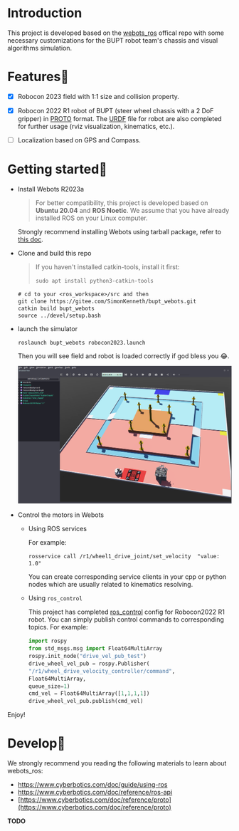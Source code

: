 # Introduction

This project is developed based on the [webots_ros](https://github.com/cyberbotics/webots_ros) offical repo with some necessary customizations for the BUPT robot team's chassis and visual algorithms simulation.

# Features:star2:

- [x] Robocon 2023 field with 1:1 size and collision property.

- [x] Robocon 2022 R1 robot of BUPT (steer wheel chassis with a 2 DoF gripper) in [PROTO](https://www.cyberbotics.com/doc/reference/proto#!) format. The [URDF](http://wiki.ros.org/urdf) file for robot are also completed for further usage (rviz visualization, kinematics, etc.).

- [ ] Localization based on GPS and Compass.

# Getting started:rocket:

- Install Webots R2023a
  
  > For better compatibility, this project is developed based on **Ubuntu 20.04** and **ROS Noetic**. We assume that you have already installed ROS on your Linux computer.

  Strongly recommend installing Webots using tarball package, refer to [this doc](https://cyberbotics.com/doc/guide/installation-procedure#installing-the-tarball-package).

- Clone and build this repo
  
  > If you haven't installed catkin-tools, install it first:
  > 
  > ```shell
  > sudo apt install python3-catkin-tools
  > ```
  
  ```shell
  # cd to your <ros_workspace>/src and then
  git clone https://gitee.com/SimonKenneth/bupt_webots.git
  catkin build bupt_webots
  source ../devel/setup.bash
  ```

- launch the simulator
  
  ```shell
  roslaunch bupt_webots robocon2023.launch
  ```
  
  Then you will see field and robot is loaded correctly if god bless you 😂.
  
  ![](README_assets/60d385a63977e4eb334a6686fab65075c7530a7c.png)

- Control the motors in Webots
  
  - Using ROS services
    
    For example:
    
    ```shell
    rosservice call /r1/wheel1_drive_joint/set_velocity  "value: 1.0"
    ```
    
    You can create corresponding service clients in your cpp or python nodes which are usually related to kinematics resolving.
  
  - Using `ros_control`
    
    This project has completed [ros_control](http://wiki.ros.org/ros_control) config for Robocon2022 R1 robot. You can simply publish control commands to corresponding topics. For example:
    
    ```python
    import rospy
    from std_msgs.msg import Float64MultiArray
    rospy.init_node("drive_vel_pub_test")
    drive_wheel_vel_pub = rospy.Publisher(
    "/r1/wheel_drive_velocity_controller/command",
    Float64MultiArray,
    queue_size=1)
    cmd_vel = Float64MultiArray([1,1,1,1])
    drive_wheel_vel_pub.publish(cmd_vel)
    ```

Enjoy!

# Develop:wrench:

We strongly recommend you reading the following materials to learn about webots_ros:

- https://www.cyberbotics.com/doc/guide/using-ros
- https://www.cyberbotics.com/doc/reference/ros-api
- [https://www.cyberbotics.com/doc/reference/proto](https://www.cyberbotics.com/doc/reference/proto)

**TODO**